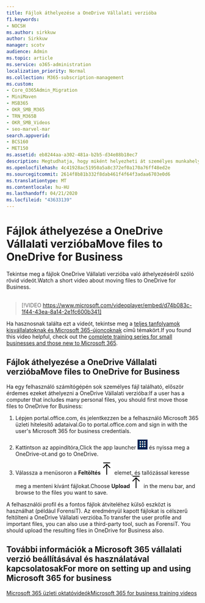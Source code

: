```yaml
---
title: Fájlok áthelyezése a OneDrive Vállalati verzióba
f1.keywords:
- NOCSH
ms.author: sirkkuw
author: Sirkkuw
manager: scotv
audience: Admin
ms.topic: article
ms.service: o365-administration
localization_priority: Normal
ms.collection: M365-subscription-management
ms.custom:
- Core_O365Admin_Migration
- MiniMaven
- MSB365
- OKR_SMB_M365
- TRN_M365B
- OKR_SMB_Videos
- seo-marvel-mar
search.appverid:
- BCS160
- MET150
ms.assetid: eb8244aa-a302-481a-b2b5-d34e88b18ec7
description: Megtudhatja, hogy miként helyezheti át személyes munkahelyi fájljait és bizalmas vállalati fájljait a OneDrive Vállalati verzióba néhány egyszerű lépésben.
ms.openlocfilehash: 4c41928ac51950a5a8c372ef0a170a76ff48ed2e
ms.sourcegitcommit: 2614f8b81b332f8dab461f4f64f3adaa6703e0d6
ms.translationtype: MT
ms.contentlocale: hu-HU
ms.lasthandoff: 04/21/2020
ms.locfileid: "43633139"
---
```

# <a name="move-files-to-onedrive-for-business"></a><span data-ttu-id="fbc85-103">Fájlok áthelyezése a OneDrive Vállalati verzióba</span><span class="sxs-lookup"><span data-stu-id="fbc85-103">Move files to OneDrive for Business</span></span>

<span data-ttu-id="fbc85-104">Tekintse meg a fájlok OneDrive Vállalati verzióba való áthelyezéséről szóló rövid videót.</span><span class="sxs-lookup"><span data-stu-id="fbc85-104">Watch a short video about moving files to OneDrive for Business.</span></span><br><br>

> [!VIDEO https://www.microsoft.com/videoplayer/embed/d74b083c-1f44-43ea-8a14-2e1fc600b341] 

<span data-ttu-id="fbc85-105">Ha hasznosnak találta ezt a videót, tekintse meg a [teljes tanfolyamok kisvállalatoknak és Microsoft 365-újoncoknak](https://support.office.com/article/6ab4bbcd-79cf-4000-a0bd-d42ce4d12816) című témakört.</span><span class="sxs-lookup"><span data-stu-id="fbc85-105">If you found this video helpful, check out the [complete training series for small businesses and those new to Microsoft 365](https://support.office.com/article/6ab4bbcd-79cf-4000-a0bd-d42ce4d12816).</span></span>


## <a name="move-files-to-onedrive-for-business"></a><span data-ttu-id="fbc85-106">Fájlok áthelyezése a OneDrive Vállalati verzióba</span><span class="sxs-lookup"><span data-stu-id="fbc85-106">Move files to OneDrive for Business</span></span>

<span data-ttu-id="fbc85-107">Ha egy felhasználó számítógépén sok személyes fájl található, először érdemes ezeket áthelyezni a OneDrive Vállalati verzióba:</span><span class="sxs-lookup"><span data-stu-id="fbc85-107">If a user has a computer that includes many personal files, you should first move those files to OneDrive for Business:</span></span>
  
1. <span data-ttu-id="fbc85-108">Lépjen portal.office.com, és jelentkezzen be a felhasználó Microsoft 365 üzleti hitelesítő adataival.</span><span class="sxs-lookup"><span data-stu-id="fbc85-108">Go to portal.office.com and sign in with the user's Microsoft 365 for business credentials.</span></span>

2. <span data-ttu-id="fbc85-109">Kattintson az appindítóra,</span><span class="sxs-lookup"><span data-stu-id="fbc85-109">Click the app launcher</span></span> ![The app launcher icon in Office 365](../media/7502f4ec-3c9a-435d-a7b4-b9cda85189a7.png) <span data-ttu-id="fbc85-111">és nyissa meg a OneDrive-ot.</span><span class="sxs-lookup"><span data-stu-id="fbc85-111">and go to OneDrive.</span></span> 
    
3. <span data-ttu-id="fbc85-112">Válassza a menüsoron a **Feltöltés**![Upload](../media/d9b963b8-10af-42e2-953d-360301b83d3c.png) elemet, és tallózással keresse meg a menteni kívánt fájlokat.</span><span class="sxs-lookup"><span data-stu-id="fbc85-112">Choose **Upload**![Upload](../media/d9b963b8-10af-42e2-953d-360301b83d3c.png) in the menu bar, and browse to the files you want to save.</span></span> 
    
<span data-ttu-id="fbc85-p101">A felhasználói profil és a fontos fájlok átviteléhez külső eszközt is használhat (például ForensiT). Az eredményül kapott fájlokat is célszerű feltölteni a OneDrive Vállalati verzióba.</span><span class="sxs-lookup"><span data-stu-id="fbc85-p101">To transfer the user profile and important files, you can also use a third-party tool, such as ForensiT. You should upload the resulting files in OneDrive for Business also.</span></span>
  
## <a name="for-more-on-setting-up-and-using-microsoft-365-for-business"></a><span data-ttu-id="fbc85-115">További információk a Microsoft 365 vállalati verzió beállításával és használatával kapcsolatosak</span><span class="sxs-lookup"><span data-stu-id="fbc85-115">For more on setting up and using Microsoft 365 for business</span></span>

[<span data-ttu-id="fbc85-116">Microsoft 365 üzleti oktatóvideók</span><span class="sxs-lookup"><span data-stu-id="fbc85-116">Microsoft 365 for business training videos</span></span>](https://support.office.com/article/6ab4bbcd-79cf-4000-a0bd-d42ce4d12816)
